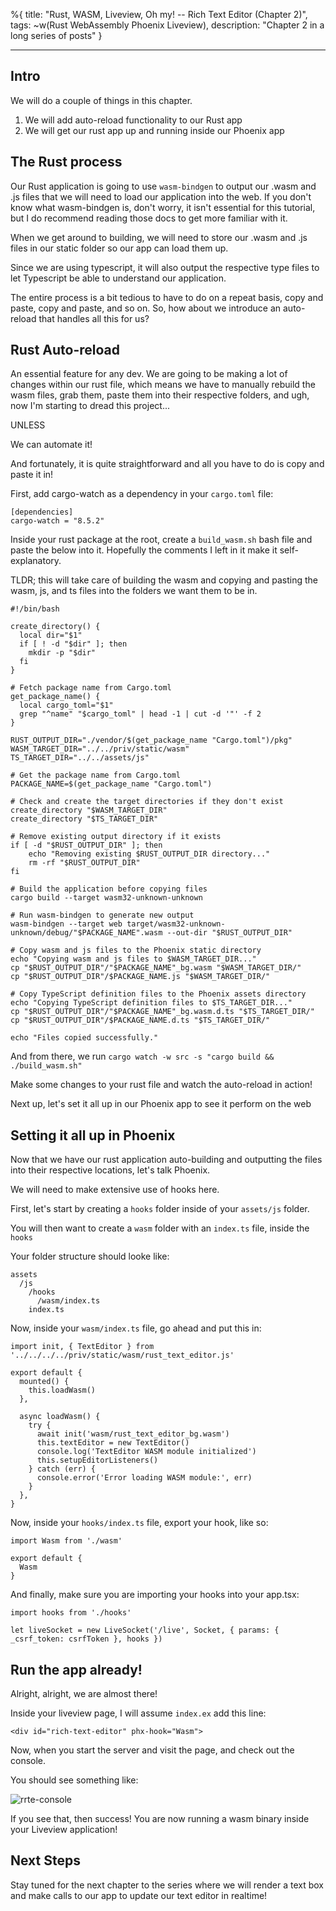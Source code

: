 %{
title: "Rust, WASM, Liveview, Oh my! -- Rich Text Editor (Chapter 2)",
tags: ~w(Rust WebAssembly Phoenix Liveview),
description: "Chapter 2 in a long series of posts"
}

---

## Intro

We will do a couple of things in this chapter.

1. We will add auto-reload functionality to our Rust app
2. We will get our rust app up and running inside our Phoenix app

## The Rust process

Our Rust application is going to use `wasm-bindgen` to output our .wasm and .js files that we will need to load our application into the web. If you don't know what wasm-bindgen is, don't worry, it isn't essential for this tutorial, but I do recommend reading those docs to get more familiar with it.

When we get around to building, we will need to store our .wasm and .js files in our static folder so our app can load them up.

Since we are using typescript, it will also output the respective type files to let Typescript be able to understand our application.

The entire process is a bit tedious to have to do on a repeat basis, copy and paste, copy and paste, and so on. So, how about we introduce an auto-reload that handles all this for us?

## Rust Auto-reload

An essential feature for any dev. We are going to be making a lot of changes within our rust file, which means we have to manually rebuild the wasm files, grab them, paste them into their respective folders, and ugh, now I'm starting to dread this project...

UNLESS

We can automate it!

And fortunately, it is quite straightforward and all you have to do is copy and paste it in!

First, add cargo-watch as a dependency in your `cargo.toml` file:

```
[dependencies]
cargo-watch = "8.5.2"
```

Inside your rust package at the root, create a `build_wasm.sh` bash file and paste the below into it. Hopefully the comments I left in it make it self-explanatory.

TLDR; this will take care of building the wasm and copying and pasting the wasm, js, and ts files into the folders we want them to be in.

```
#!/bin/bash

create_directory() {
  local dir="$1"
  if [ ! -d "$dir" ]; then
    mkdir -p "$dir"
  fi
}

# Fetch package name from Cargo.toml
get_package_name() {
  local cargo_toml="$1"
  grep "^name" "$cargo_toml" | head -1 | cut -d '"' -f 2
}

RUST_OUTPUT_DIR="./vendor/$(get_package_name "Cargo.toml")/pkg"
WASM_TARGET_DIR="../../priv/static/wasm"
TS_TARGET_DIR="../../assets/js"

# Get the package name from Cargo.toml
PACKAGE_NAME=$(get_package_name "Cargo.toml")

# Check and create the target directories if they don't exist
create_directory "$WASM_TARGET_DIR"
create_directory "$TS_TARGET_DIR"

# Remove existing output directory if it exists
if [ -d "$RUST_OUTPUT_DIR" ]; then
    echo "Removing existing $RUST_OUTPUT_DIR directory..."
    rm -rf "$RUST_OUTPUT_DIR"
fi

# Build the application before copying files
cargo build --target wasm32-unknown-unknown

# Run wasm-bindgen to generate new output
wasm-bindgen --target web target/wasm32-unknown-unknown/debug/"$PACKAGE_NAME".wasm --out-dir "$RUST_OUTPUT_DIR"

# Copy wasm and js files to the Phoenix static directory
echo "Copying wasm and js files to $WASM_TARGET_DIR..."
cp "$RUST_OUTPUT_DIR"/"$PACKAGE_NAME"_bg.wasm "$WASM_TARGET_DIR/"
cp "$RUST_OUTPUT_DIR"/$PACKAGE_NAME.js "$WASM_TARGET_DIR/"

# Copy TypeScript definition files to the Phoenix assets directory
echo "Copying TypeScript definition files to $TS_TARGET_DIR..."
cp "$RUST_OUTPUT_DIR"/"$PACKAGE_NAME"_bg.wasm.d.ts "$TS_TARGET_DIR/"
cp "$RUST_OUTPUT_DIR"/$PACKAGE_NAME.d.ts "$TS_TARGET_DIR/"

echo "Files copied successfully."
```

And from there, we run `cargo watch -w src -s "cargo build && ./build_wasm.sh"`

Make some changes to your rust file and watch the auto-reload in action!

Next up, let's set it all up in our Phoenix app to see it perform on the web

## Setting it all up in Phoenix

Now that we have our rust application auto-building and outputting the files into their respective locations, let's talk Phoenix.

We will need to make extensive use of hooks here.

First, let's start by creating a `hooks` folder inside of your `assets/js` folder.

You will then want to create a `wasm` folder with an `index.ts` file, inside the `hooks`

Your folder structure should looke like:

```
assets
  /js
    /hooks
      /wasm/index.ts
    index.ts
```

Now, inside your `wasm/index.ts` file, go ahead and put this in:

```
import init, { TextEditor } from '../../../../priv/static/wasm/rust_text_editor.js'

export default {
  mounted() {
    this.loadWasm()
  },

  async loadWasm() {
    try {
      await init('wasm/rust_text_editor_bg.wasm')
      this.textEditor = new TextEditor()
      console.log('TextEditor WASM module initialized')
      this.setupEditorListeners()
    } catch (err) {
      console.error('Error loading WASM module:', err)
    }
  },
}
```

Now, inside your `hooks/index.ts` file, export your hook, like so:

```
import Wasm from './wasm'

export default {
  Wasm
}
```

And finally, make sure you are importing your hooks into your app.tsx:

```
import hooks from './hooks'

let liveSocket = new LiveSocket('/live', Socket, { params: { _csrf_token: csrfToken }, hooks })
```

## Run the app already!

Alright, alright, we are almost there!

Inside your liveview page, I will assume `index.ex` add this line:

```
<div id="rich-text-editor" phx-hook="Wasm">
```

Now, when you start the server and visit the page, and check out the console.

You should see something like:

<image src="/images/blog/rrte_console.png" alt="rrte-console" />

If you see that, then success! You are now running a wasm binary inside your Liveview application!

## Next Steps

Stay tuned for the next chapter to the series where we will render a text box and make calls to our app to update our text editor in realtime!
